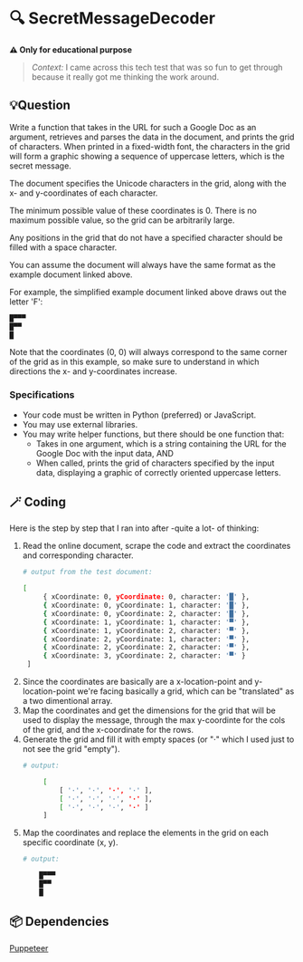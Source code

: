 # 🔍 SecretMessageDecoder
**⚠️ Only for educational purpose**

> *Context:*
I came across this tech test that was so fun to get through because it really got me thinking the work around.

## 💡Question
Write a function that takes in the URL for such a Google Doc as an argument, retrieves and parses the data in the document, and prints the grid of characters.
When printed in a fixed-width font, the characters in the grid will form a graphic showing a sequence of uppercase letters, which is the secret message.

The document specifies the Unicode characters in the grid, along with the x- and y-coordinates of each character.

The minimum possible value of these coordinates is 0. There is no maximum possible value, so the grid can be arbitrarily large.

Any positions in the grid that do not have a specified character should be filled with a space character.

You can assume the document will always have the same format as the example document linked above.

For example, the simplified example document linked above draws out the letter 'F':
```bash
█▀▀▀
█▀▀
█  
```

Note that the coordinates (0, 0) will always correspond to the same corner of the grid as in this example, so make sure to understand in which directions the x- and y-coordinates
increase.

### Specifications

- Your code must be written in Python (preferred) or JavaScript.
- You may use external libraries.
- You may write helper functions, but there should be one function that:
   - Takes in one argument, which is a string containing the URL for the Google Doc with the input data, AND
   - When called, prints the grid of characters specified by the input data, displaying a graphic of correctly oriented uppercase letters.


## 🪄 Coding
Here is the step by step that I ran into after -quite a lot- of thinking:
1. Read the online document, scrape the code and extract the coordinates and corresponding character.
   ```bash
   # output from the test document:

   [
        { xCoordinate: 0, yCoordinate: 0, character: '█' },
        { xCoordinate: 0, yCoordinate: 1, character: '█' },
        { xCoordinate: 0, yCoordinate: 2, character: '█' },
        { xCoordinate: 1, yCoordinate: 1, character: '▀' },
        { xCoordinate: 1, yCoordinate: 2, character: '▀' },
        { xCoordinate: 2, yCoordinate: 1, character: '▀' },
        { xCoordinate: 2, yCoordinate: 2, character: '▀' },
        { xCoordinate: 3, yCoordinate: 2, character: '▀' }
    ]
   ```
2. Since the coordinates are basically are a x-location-point and y-location-point we're facing basically a grid, which can be "translated" as a two dimentional array.
3. Map the coordinates and get the dimensions for the grid that will be used to display the message, through the max y-coordinte for the cols of the grid, and the x-coordinate for the rows.
4. Generate the grid and fill it with empty spaces (or "·" which I used just to not see the grid "empty").
   ```bash
   # output:

        [
            [ '·', '·', '·', '·' ],
            [ '·', '·', '·', '·' ],
            [ '·', '·', '·', '·' ]
        ]
   ```
5. Map the coordinates and replace the elements in the grid on each specific coordinate (x, y).
    ```bash
    # output:

        █▀▀▀
        █▀▀ 
        █  
    ```

## 📦 Dependencies
[Puppeteer](https://www.npmjs.com/package/puppeteer)